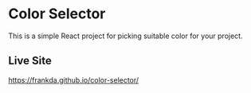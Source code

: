 # Color Selector
This is a simple React project for picking suitable color for your project.

## Live Site
https://frankda.github.io/color-selector/